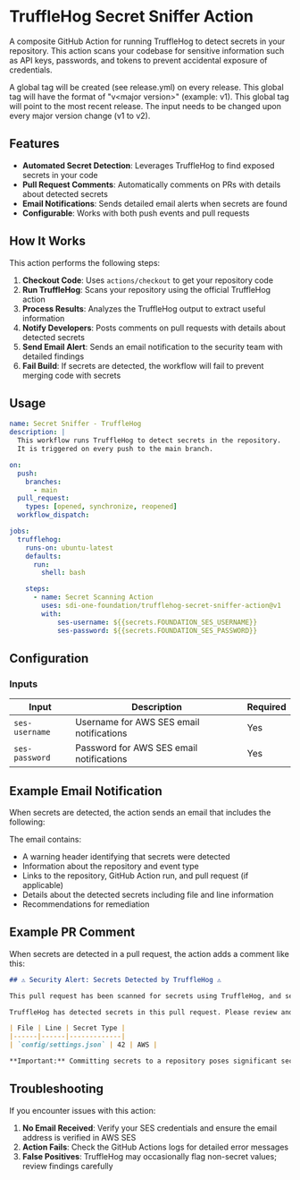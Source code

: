 # TruffleHog Secret Sniffer Action

A composite GitHub Action for running TruffleHog to detect secrets in your repository. This action scans your codebase for sensitive information such as API keys, passwords, and tokens to prevent accidental exposure of credentials.

A global tag will be created (see release.yml) on every release. This global tag will have the format of "v\<major version\>" (example: v1). This global tag will point to the most recent release. The input needs to be changed upon every major version change (v1 to v2).

## Features

- **Automated Secret Detection**: Leverages TruffleHog to find exposed secrets in your code
- **Pull Request Comments**: Automatically comments on PRs with details about detected secrets
- **Email Notifications**: Sends detailed email alerts when secrets are found
- **Configurable**: Works with both push events and pull requests

## How It Works

This action performs the following steps:

1. **Checkout Code**: Uses `actions/checkout` to get your repository code
2. **Run TruffleHog**: Scans your repository using the official TruffleHog action
3. **Process Results**: Analyzes the TruffleHog output to extract useful information
4. **Notify Developers**: Posts comments on pull requests with details about detected secrets
5. **Send Email Alert**: Sends an email notification to the security team with detailed findings
6. **Fail Build**: If secrets are detected, the workflow will fail to prevent merging code with secrets

## Usage

```yaml
name: Secret Sniffer - TruffleHog
description: |
  This workflow runs TruffleHog to detect secrets in the repository.
  It is triggered on every push to the main branch.

on:
  push:
    branches:
      - main
  pull_request:
    types: [opened, synchronize, reopened]
  workflow_dispatch:

jobs:
  trufflehog:
    runs-on: ubuntu-latest
    defaults:
      run:
        shell: bash

    steps:
      - name: Secret Scanning Action
        uses: sdi-one-foundation/trufflehog-secret-sniffer-action@v1
        with:
            ses-username: ${{secrets.FOUNDATION_SES_USERNAME}}
            ses-password: ${{secrets.FOUNDATION_SES_PASSWORD}}
```

## Configuration

### Inputs

| Input | Description | Required |
|-------|-------------|----------|
| `ses-username` | Username for AWS SES email notifications | Yes |
| `ses-password` | Password for AWS SES email notifications | Yes |

## Example Email Notification

When secrets are detected, the action sends an email that includes the following:

The email contains:

- A warning header identifying that secrets were detected
- Information about the repository and event type
- Links to the repository, GitHub Action run, and pull request (if applicable)
- Details about the detected secrets including file and line information
- Recommendations for remediation

## Example PR Comment

When secrets are detected in a pull request, the action adds a comment like this:

```markdown
## ⚠️ Security Alert: Secrets Detected by TruffleHog ⚠️

This pull request has been scanned for secrets using TruffleHog, and sensitive information has been detected. Please review the findings below and take appropriate action to secure your repository.

TruffleHog has detected secrets in this pull request. Please review and remove any sensitive information.

| File | Line | Secret Type |
|------|------|-------------|
| `config/settings.json` | 42 | AWS |

**Important:** Committing secrets to a repository poses significant security risks. Please remove these secrets and consider them compromised.
```

## Troubleshooting

If you encounter issues with this action:

1. **No Email Received**: Verify your SES credentials and ensure the email address is verified in AWS SES
2. **Action Fails**: Check the GitHub Actions logs for detailed error messages
3. **False Positives**: TruffleHog may occasionally flag non-secret values; review findings carefully
